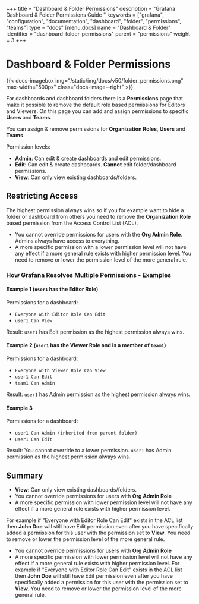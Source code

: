 +++
title = "Dashboard & Folder Permissions"
description = "Grafana Dashboard & Folder Permissions Guide "
keywords = ["grafana", "configuration", "documentation", "dashboard", "folder", "permissions", "teams"]
type = "docs"
[menu.docs]
name = "Dashboard & Folder"
identifier = "dashboard-folder-permissions"
parent = "permissions"
weight = 3
+++

# Dashboard & Folder Permissions

{{< docs-imagebox img="/static/img/docs/v50/folder_permissions.png" max-width="500px" class="docs-image--right" >}}

For dashboards and dashboard folders there is a **Permissions** page that make it possible to
remove the default role based permissions for Editors and Viewers. On this page you can add and assign permissions to specific **Users** and **Teams**.

You can assign & remove permissions for **Organization Roles**, **Users** and **Teams**.

Permission levels:

- **Admin**: Can edit & create dashboards and edit permissions.
- **Edit**: Can edit & create dashboards. **Cannot** edit folder/dashboard permissions.
- **View**: Can only view existing dashboards/folders.

## Restricting Access

The highest permission always wins so if you for example want to hide a folder or dashboard from others you need to remove the **Organization Role** based permission from the Access Control List (ACL).

- You cannot override permissions for users with the **Org Admin Role**. Admins always have access to everything.
- A more specific permission with a lower permission level will not have any effect if a more general rule exists with higher permission level. You need to remove or lower the permission level of the more general rule.

### How Grafana Resolves Multiple Permissions - Examples

#### Example 1 (`user1` has the Editor Role)

Permissions for a dashboard:

- `Everyone with Editor Role Can Edit`
- `user1 Can View`

Result: `user1` has Edit permission as the highest permission always wins.

#### Example 2 (`user1` has the Viewer Role and is a member of `team1`)

Permissions for a dashboard:

- `Everyone with Viewer Role Can View`
- `user1 Can Edit`
- `team1 Can Admin`

Result: `user1` has Admin permission as the highest permission always wins.

#### Example 3

Permissions for a dashboard:

- `user1 Can Admin (inherited from parent folder)`
- `user1 Can Edit`

Result: You cannot override to a lower permission. `user1` has Admin permission as the highest permission always wins.

## Summary

- **View**: Can only view existing dashboards/folders.
- You cannot override permissions for users with **Org Admin Role**
- A more specific permission with lower permission level will not have any effect if a more general rule exists with higher permission level.

For example if "Everyone with Editor Role Can Edit" exists in the ACL list then **John Doe** will still have Edit permission even after you have specifically added a permission for this user with the permission set to **View**. You need to remove or lower the permission level of the more general rule.
- You cannot override permissions for users with **Org Admin Role**
- A more specific permission with lower permission level will not have any effect if a more general rule exists with higher permission level. For example if "Everyone with Editor Role Can Edit" exists in the ACL list then **John Doe** will still have Edit permission even after you have specifically added a permission for this user with the permission set to **View**. You need to remove or lower the permission level of the more general rule.
